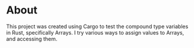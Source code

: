 # About
This project was created using Cargo to test the compound type variables in Rust, specifically Arrays. 
I try various ways to assign values to Arrays, and accessing them. 
